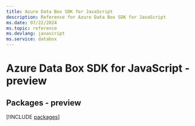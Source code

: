 ```yaml
---
title: Azure Data Box SDK for JavaScript
description: Reference for Azure Data Box SDK for JavaScript
ms.date: 07/22/2024
ms.topic: reference
ms.devlang: javascript
ms.service: databox
---
```

# Azure Data Box SDK for JavaScript - preview
## Packages - preview
[!INCLUDE [packages](data-box-index.md)]